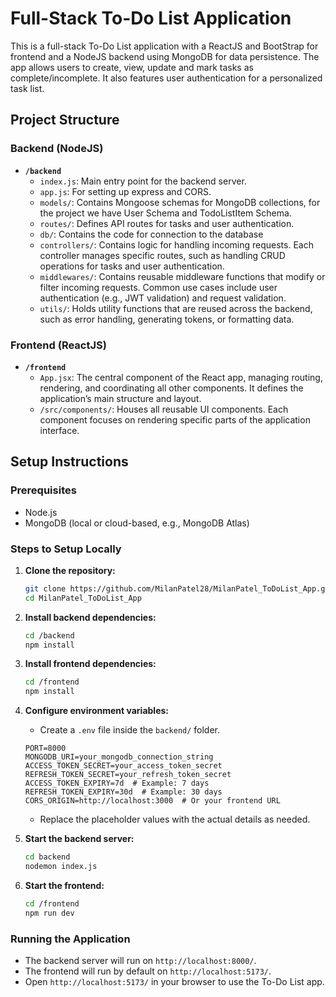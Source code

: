 # Full-Stack To-Do List Application

This is a full-stack To-Do List application with a ReactJS and BootStrap for frontend and a NodeJS backend using MongoDB for data persistence. 
The app allows users to create, view, update and mark tasks as complete/incomplete. It also features user authentication for a personalized task list.

## Project Structure

### Backend (NodeJS)
- **`/backend`**
  - `index.js`: Main entry point for the backend server.
  - `app.js`: For setting up express and CORS.
  - `models/`: Contains Mongoose schemas for MongoDB collections, for the project we have User Schema and TodoListItem Schema.
  - `routes/`: Defines API routes for tasks and user authentication.
  - `db/`: Contains the code for connection to the database
  - `controllers/`: Contains logic for handling incoming requests. Each controller manages specific routes, such as handling CRUD operations for tasks and user authentication.
  - `middlewares/`: Contains reusable middleware functions that modify or filter incoming requests. Common use cases include user authentication (e.g., JWT validation) and request validation.
  - `utils/`: Holds utility functions that are reused across the backend, such as error handling, generating tokens, or formatting data.

### Frontend (ReactJS)
- **`/frontend`**
  - `App.jsx`: The central component of the React app, managing routing, rendering, and coordinating all other components. It defines the application’s main structure and layout.
  - `/src/components/`: Houses all reusable UI components. Each component focuses on rendering specific parts of the application interface.

## Setup Instructions

### Prerequisites
- Node.js
- MongoDB (local or cloud-based, e.g., MongoDB Atlas)

### Steps to Setup Locally

1. **Clone the repository:**
   ```bash
   git clone https://github.com/MilanPatel28/MilanPatel_ToDoList_App.git
   cd MilanPatel_ToDoList_App
   ```

2. **Install backend dependencies:**
   ```bash
   cd /backend
   npm install
   ```

3. **Install frontend dependencies:**
   ```bash
   cd /frontend
   npm install
   ```

4. **Configure environment variables:**
   - Create a `.env` file inside the `backend/` folder.
    ```env
    PORT=8000
    MONGODB_URI=your_mongodb_connection_string
    ACCESS_TOKEN_SECRET=your_access_token_secret
    REFRESH_TOKEN_SECRET=your_refresh_token_secret
    ACCESS_TOKEN_EXPIRY=7d  # Example: 7 days
    REFRESH_TOKEN_EXPIRY=30d  # Example: 30 days
    CORS_ORIGIN=http://localhost:3000  # Or your frontend URL
    ```

    - Replace the placeholder values with the actual details as needed.


5. **Start the backend server:**
   ```bash
   cd backend
   nodemon index.js
   ```

6. **Start the frontend:**
   ```bash
   cd /frontend
   npm run dev
   ```

### Running the Application
- The backend server will run on `http://localhost:8000/`.
- The frontend will run by default on `http://localhost:5173/`.
- Open `http://localhost:5173/` in your browser to use the To-Do List app.
